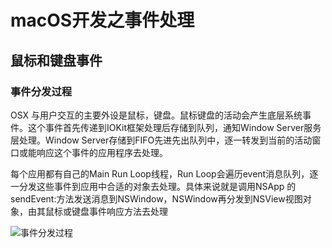 # macOS开发之事件处理

## 鼠标和键盘事件

### 事件分发过程

OSX 与用户交互的主要外设是鼠标，键盘。鼠标键盘的活动会产生底层系统事件。这个事件首先传递到IOKit框架处理后存储到队列，通知Window Server服务层处理。Window Server存储到FIFO先进先出队列中，逐一转发到当前的活动窗口或能响应这个事件的应用程序去处理。

每个应用都有自己的Main Run Loop线程，Run Loop会遍历event消息队列，逐一分发这些事件到应用中合适的对象去处理。具体来说就是调用NSApp 的 sendEvent:方法发送消息到NSWindow，NSWindow再分发到NSView视图对象，由其鼠标或键盘事件响应方法去处理

![事件分发过程](https://blog-1257063273.cos.ap-chengdu.myqcloud.com/2020/v6WsG7.jpg)

